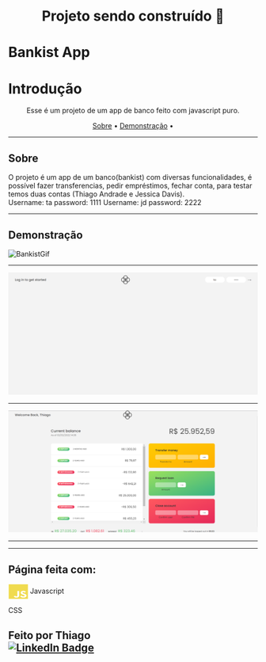 <h1 align="center">Projeto sendo construído 🚧</h1>

<h1 style="text-align: "center"; style="font-weight: bold;">Bankist App</h1>

<h1>Introdução</h1>
<p align="center">Esse é um projeto de um app de banco feito com javascript puro.</p>
                 
<p align="center">
 <a href="#sobre">Sobre</a> •
 <a href="#demonstração">Demonstração</a> •
</p><hr>

## Sobre
<p>O projeto é um app de um banco(bankist) com diversas funcionalidades, é possível fazer transferencias, pedir empréstimos, fechar conta, para testar temos duas contas (Thiago Andrade e Jessica Davis).<br>
Username: ta      password: 1111
Username: jd      password: 2222
</p><hr>

## Demonstração
<img alt="BankistGif" title="BankistGif" src="./github/Animação.gif"><hr>
<img alt="Bankist Login screen" title="BankistLoggin" src="./github/bankist1.png"/><hr>

<img alt="Bankist Img Logged In" title="BankistLog" src="./github/bankist2.png"/><hr>
<hr> <h2>Página feita com:</h2>

<p><span><img align="center" alt="Th-Js" height="30" width="40" src="https://raw.githubusercontent.com/devicons/devicon/master/icons/javascript/javascript-plain.svg"></span> Javascript</p>
<p>CSS</p>

## Feito por Thiago<br> [![LinkedIn Badge](https://img.shields.io/badge/-Thiago_Martins-blue?style=flat-square&logo=Linkedin&logoColor=white&link=https://www.linkedin.com/in/thiagoma/)](https://www.linkedin.com/in/thiagoma/)
